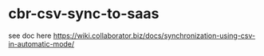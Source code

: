 # cbr-csv-sync-to-saas

see doc here https://wiki.collaborator.biz/docs/synchronization-using-csv-in-automatic-mode/
